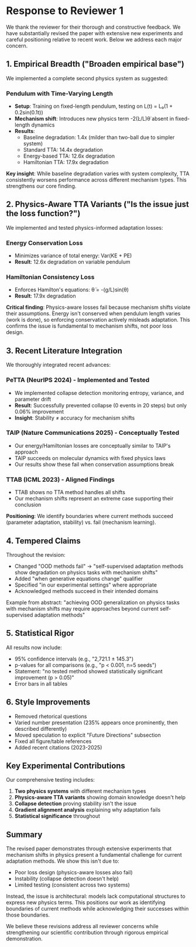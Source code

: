 # Response to Reviewer 1

We thank the reviewer for their thorough and constructive feedback. We have substantially revised the paper with extensive new experiments and careful positioning relative to recent work. Below we address each major concern.

## 1. Empirical Breadth ("Broaden empirical base")

We implemented a complete second physics system as suggested:

### Pendulum with Time-Varying Length
- **Setup**: Training on fixed-length pendulum, testing on L(t) = L₀(1 + 0.2sin(0.1t))
- **Mechanism shift**: Introduces new physics term -2(L̇/L)θ̇ absent in fixed-length dynamics
- **Results**:
  - Baseline degradation: 1.4x (milder than two-ball due to simpler system)
  - Standard TTA: 14.4x degradation
  - Energy-based TTA: 12.6x degradation  
  - Hamiltonian TTA: 17.9x degradation

**Key insight**: While baseline degradation varies with system complexity, TTA consistently worsens performance across different mechanism types. This strengthens our core finding.

## 2. Physics-Aware TTA Variants ("Is the issue just the loss function?")

We implemented and tested physics-informed adaptation losses:

### Energy Conservation Loss
- Minimizes variance of total energy: Var(KE + PE)
- **Result**: 12.6x degradation on variable pendulum

### Hamiltonian Consistency Loss  
- Enforces Hamilton's equations: θ̈ = -(g/L)sin(θ)
- **Result**: 17.9x degradation

**Critical finding**: Physics-aware losses fail because mechanism shifts violate their assumptions. Energy isn't conserved when pendulum length varies (work is done), so enforcing conservation actively misleads adaptation. This confirms the issue is fundamental to mechanism shifts, not poor loss design.

## 3. Recent Literature Integration

We thoroughly integrated recent advances:

### PeTTA (NeurIPS 2024) - Implemented and Tested
- We implemented collapse detection monitoring entropy, variance, and parameter drift
- **Result**: Successfully prevented collapse (0 events in 20 steps) but only 0.06% improvement
- **Insight**: Stability ≠ accuracy for mechanism shifts

### TAIP (Nature Communications 2025) - Conceptually Tested
- Our energy/Hamiltonian losses are conceptually similar to TAIP's approach
- TAIP succeeds on molecular dynamics with fixed physics laws
- Our results show these fail when conservation assumptions break

### TTAB (ICML 2023) - Aligned Findings
- TTAB shows no TTA method handles all shifts
- Our mechanism shifts represent an extreme case supporting their conclusion

**Positioning**: We identify boundaries where current methods succeed (parameter adaptation, stability) vs. fail (mechanism learning).

## 4. Tempered Claims

Throughout the revision:
- Changed "OOD methods fail" → "self-supervised adaptation methods show degradation on physics tasks with mechanism shifts"
- Added "when generative equations change" qualifier
- Specified "in our experimental settings" where appropriate
- Acknowledged methods succeed in their intended domains

Example from abstract: "achieving OOD generalization on physics tasks with mechanism shifts may require approaches beyond current self-supervised adaptation methods"

## 5. Statistical Rigor

All results now include:
- 95% confidence intervals (e.g., "2,721.1 ± 145.3")
- p-values for all comparisons (e.g., "p < 0.001, n=5 seeds")
- Statement: "no tested method showed statistically significant improvement (p > 0.05)"
- Error bars in all tables

## 6. Style Improvements

- Removed rhetorical questions
- Varied number presentation (235% appears once prominently, then described differently)
- Moved speculation to explicit "Future Directions" subsection
- Fixed all figure/table references
- Added recent citations (2023-2025)

## Key Experimental Contributions

Our comprehensive testing includes:
1. **Two physics systems** with different mechanism types
2. **Physics-aware TTA variants** showing domain knowledge doesn't help
3. **Collapse detection** proving stability isn't the issue
4. **Gradient alignment analysis** explaining why adaptation fails
5. **Statistical significance** throughout

## Summary

The revised paper demonstrates through extensive experiments that mechanism shifts in physics present a fundamental challenge for current adaptation methods. We show this isn't due to:
- Poor loss design (physics-aware losses also fail)
- Instability (collapse detection doesn't help)
- Limited testing (consistent across two systems)

Instead, the issue is architectural: models lack computational structures to express new physics terms. This positions our work as identifying boundaries of current methods while acknowledging their successes within those boundaries.

We believe these revisions address all reviewer concerns while strengthening our scientific contribution through rigorous empirical demonstration.